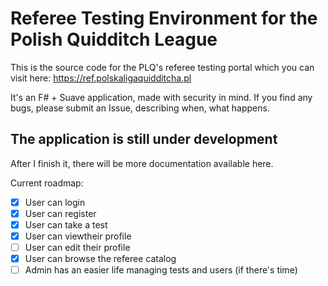 # Referee Testing Environment for the Polish Quidditch League

This is the source code for the PLQ's referee testing portal which you can visit here: <https://ref.polskaligaquidditcha.pl>

It's an F# + Suave application, made with security in mind. If you find any bugs, please submit an Issue, describing when, what happens.

## The application is still under development
After I finish it, there will be more documentation available here.

Current roadmap:

- [x] User can login
- [x] User can register
- [x] User can take a test
- [x] User can viewtheir profile
- [ ] User can edit their profile
- [x] User can browse the referee catalog
- [ ] Admin has an easier life managing tests and users (if there's time)